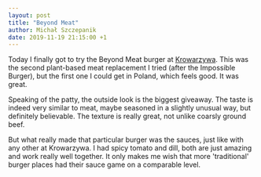 ```yaml
---
layout: post
title: "Beyond Meat"
author: Michał Szczepanik
date: 2019-11-19 21:15:00 +1
---
```


Today I finally got to try the Beyond Meat burger at [Krowarzywa](https://krowarzywa.pl/). This was the second plant-based meat replacement I tried (after the Impossible Burger), but the first one I could get in Poland, which feels good. It was great.

Speaking of the patty, the outside look is the biggest giveaway. The taste is indeed very similar to meat, maybe seasoned in a slightly unusual way, but definitely believable. The texture is really great, not unlike coarsly ground beef.

But what really made that particular burger was the sauces, just like with any other at Krowarzywa. I had spicy tomato and dill, both are just amazing and work really well together. It only makes me wish that more 'traditional' burger places had their sauce game on a comparable level.
